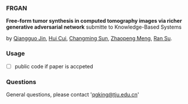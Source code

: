 ### FRGAN

**Free-form tumor synthesis in computed tomography images via richer generative adversarial network** submitte to Knowledge-Based Systems

by [Qiangguo Jin](https://scholar.google.com/citations?user=USoKG48AAAAJ), [Hui Cui](https://scholars.latrobe.edu.au/display/lcui), [Changming Sun](https://vision-cdc.csiro.au/changming.sun/), [Zhaopeng Meng](http://cic.tju.edu.cn/info/1170/2451.htm), [Ran Su](http://www.escience.cn/people/suran/index.html).


### Usage

 - [ ] public code if paper is accpeted
### Questions

General questions, please contact 'qgking@tju.edu.cn'



